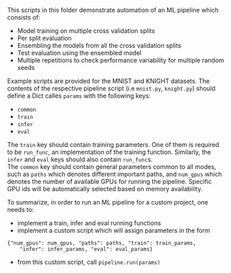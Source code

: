 This scripts in this folder demonstrate automation of an ML pipeline which consists of:
* Model training on multiple cross validation splits
* Per split evaluation
* Ensembling the models from all the cross validation splits
* Test evaluation using the ensembled model
* Multiple repetitions to check performance variability for multiple random seeds

Example scripts are provided for the MNIST and KNIGHT datasets.
The contents of the respective pipeline script (i.e `mnist.py`, `knight.py`) should define a Dict calles `params` with the following keys:
* `common`
* `train`
* `infer`
* `eval`

The `train` key should contain training parameters. One of them is required to be `run_func`, an implementation of the training function.
Similarly, the `infer` and `eval` keys should also contain `run_func`s.  
The `common` key should contain general parameters common to all modes, such as `paths` which denotes different important paths, and `num_gpus` which denotes the number of available GPUs for running the pipeline. Specific GPU ids will be automatically selected based on memory availability.

To summarize, in order to run an ML pipeline for a custom project, one needs to:
* implement a train, infer and eval running functions
* implement a custom script which will assign parameters in the form 
```
{"num_gpus": num_gpus, "paths": paths, "train": train_params, 
    "infer": infer_params, "eval": eval_params}
```  

* from this custom script, call `pipeline.run(params)`

